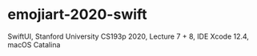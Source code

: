 # emojiart-2020-swift
SwiftUI, Stanford University CS193p 2020, Lecture 7 + 8, IDE Xcode 12.4, macOS Catalina
